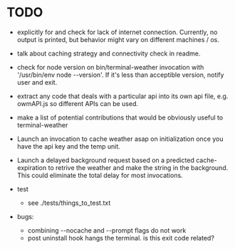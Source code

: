 # TODO

+ explicitly for and check for lack of internet connection. Currently, no output is printed, but behavior might vary on different machines / os.
+ talk about caching strategy and connectivity check in readme.
+ check for node version on bin/terminal-weather invocation with '/usr/bin/env node --version'.  If it's less than acceptible version, notify user and exit.
+ extract any code that deals with a particular api into its own api file, e.g. owmAPI.js so different APIs can be used.
+ make a list of potential contributions that would be obviously useful to terminal-weather
+ Launch an invocation to cache weather asap on initialization once you have the api key and the temp unit.
+ Launch a delayed background request based on a predicted cache-expiration to retrive the weather and make the string in the background. This could eliminate the total delay for most invocations. 

+ test
    + see ./tests/things_to_test.txt

+ bugs:
    + combining --nocache and --prompt flags do not work
    + post uninstall hook hangs the terminal. is this exit code related?
